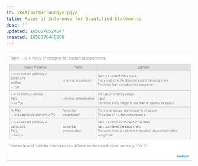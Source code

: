 ```yaml
---
id: jk4si3yzm9rluuogyv1pjya
title: Rules of Inference for Quantified Statements
desc: ''
updated: 1658076524047
created: 1658076448060
---
```


![Rules of Inference for Quantified Statements](2022-07-17-12-47-52.png)